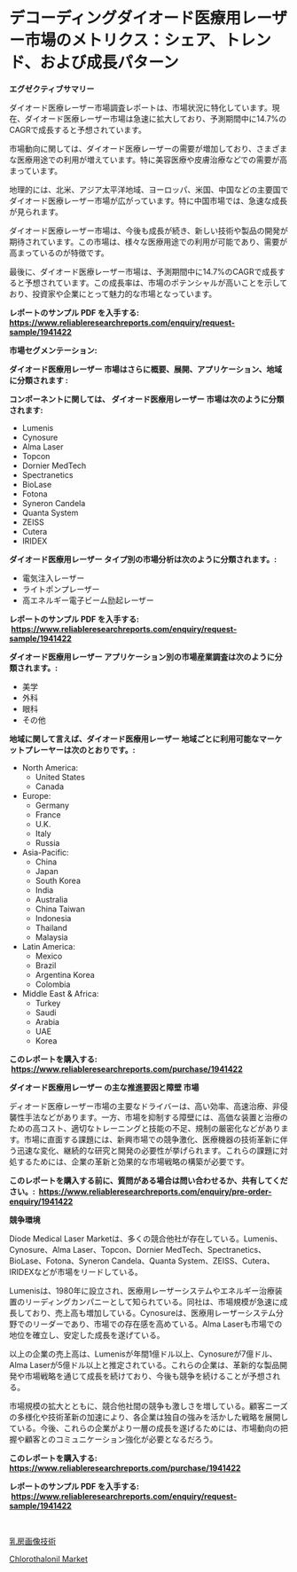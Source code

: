 <p><h1>デコーディングダイオード医療用レーザー市場のメトリクス：シェア、トレンド、および成長パターン</h1></p><p><strong>エグゼクティブサマリー</strong></p>
<p><p>ダイオード医療レーザー市場調査レポートは、市場状況に特化しています。現在、ダイオード医療レーザー市場は急速に拡大しており、予測期間中に14.7%のCAGRで成長すると予想されています。</p><p>市場動向に関しては、ダイオード医療レーザーの需要が増加しており、さまざまな医療用途での利用が増えています。特に美容医療や皮膚治療などでの需要が高まっています。</p><p>地理的には、北米、アジア太平洋地域、ヨーロッパ、米国、中国などの主要国でダイオード医療レーザー市場が広がっています。特に中国市場では、急速な成長が見られます。</p><p>ダイオード医療レーザー市場は、今後も成長が続き、新しい技術や製品の開発が期待されています。この市場は、様々な医療用途での利用が可能であり、需要が高まっているのが特徴です。</p><p>最後に、ダイオード医療レーザー市場は、予測期間中に14.7%のCAGRで成長すると予想されています。この成長率は、市場のポテンシャルが高いことを示しており、投資家や企業にとって魅力的な市場となっています。</p></p>
<p><strong>レポートのサンプル PDF を入手する: <a href="https://www.reliableresearchreports.com/enquiry/request-sample/1941422">https://www.reliableresearchreports.com/enquiry/request-sample/1941422</a></strong></p>
<p><strong>市場セグメンテーション:</strong></p>
<p><strong> ダイオード医療用レーザー 市場はさらに概要、展開、アプリケーション、地域に分類されます :</strong></p>
<p><strong>コンポーネントに関しては、 ダイオード医療用レーザー 市場は次のように分類されます: &nbsp;</strong></p>
<p><ul><li>Lumenis</li><li>Cynosure</li><li>Alma Laser</li><li>Topcon</li><li>Dornier MedTech</li><li>Spectranetics</li><li>BioLase</li><li>Fotona</li><li>Syneron Candela</li><li>Quanta System</li><li>ZEISS</li><li>Cutera</li><li>IRIDEX</li></ul></p>
<p><strong> ダイオード医療用レーザー タイプ別の市場分析は次のように分類されます。:</strong></p>
<p><ul><li>電気注入レーザー</li><li>ライトポンプレーザー</li><li>高エネルギー電子ビーム励起レーザー</li></ul></p>
<p><strong>レポートのサンプル PDF を入手する: &nbsp;<a href="https://www.reliableresearchreports.com/enquiry/request-sample/1941422">https://www.reliableresearchreports.com/enquiry/request-sample/1941422</a></strong></p>
<p><strong> ダイオード医療用レーザー アプリケーション別の市場産業調査は次のように分類されます。:</strong></p>
<p><ul><li>美学</li><li>外科</li><li>眼科</li><li>その他</li></ul></p>
<p><strong>地域に関して言えば、ダイオード医療用レーザー 地域ごとに利用可能なマーケットプレーヤーは次のとおりです。:</strong></p>
<p><ul>
    <li>
        North America:
        <ul>
            <li>United States</li>
            <li>Canada</li>
        </ul>
    </li>
    <li>
        Europe:
        <ul>
            <li>Germany</li>
            <li>France</li>
            <li>U.K.</li>
            <li>Italy</li>
            <li>Russia</li>
        </ul>
    </li>
    <li>
        Asia-Pacific:
        <ul>
            <li>China</li>
            <li>Japan</li>
            <li>South Korea</li>
            <li>India</li>
            <li>Australia</li>
            <li>China Taiwan</li>
            <li>Indonesia</li>
            <li>Thailand</li>
            <li>Malaysia</li>
        </ul>
    </li>
    <li>
        Latin America:
        <ul>
            <li>Mexico</li>
            <li>Brazil</li>
            <li>Argentina Korea</li>
            <li>Colombia</li>
        </ul>
    </li>
    <li>
        Middle East & Africa:
        <ul>
            <li>Turkey</li>
            <li>Saudi</li>
            <li>Arabia</li>
            <li>UAE</li>
            <li>Korea</li>
        </ul>
    </li>
    </ul></p>
<p><strong>このレポートを購入する: &nbsp;<a href="https://www.reliableresearchreports.com/purchase/1941422">https://www.reliableresearchreports.com/purchase/1941422</a></strong></p>
<p><strong>ダイオード医療用レーザー の主な推進要因と障壁 市場</strong></p>
<p><p>ディオード医療レーザー市場の主要なドライバーは、高い効率、高速治療、非侵襲性手法などがあります。一方、市場を抑制する障壁には、高価な装置と治療のための高コスト、適切なトレーニングと技能の不足、規制の厳密化などがあります。市場に直面する課題には、新興市場での競争激化、医療機器の技術革新に伴う迅速な変化、継続的な研究と開発の必要性が挙げられます。これらの課題に対処するためには、企業の革新と効果的な市場戦略の構築が必要です。</p></p>
<p><strong>このレポートを購入する前に、質問がある場合は問い合わせるか、共有してください。:&nbsp; <a href="https://www.reliableresearchreports.com/enquiry/pre-order-enquiry/1941422">https://www.reliableresearchreports.com/enquiry/pre-order-enquiry/1941422</a></strong></p>
<p><strong>競争環境</strong></p>
<p><p>Diode Medical Laser Marketは、多くの競合他社が存在している。Lumenis、Cynosure、Alma Laser、Topcon、Dornier MedTech、Spectranetics、BioLase、Fotona、Syneron Candela、Quanta System、ZEISS、Cutera、IRIDEXなどが市場をリードしている。</p><p>Lumenisは、1980年に設立され、医療用レーザーシステムやエネルギー治療装置のリーディングカンパニーとして知られている。同社は、市場規模が急速に成長しており、売上高も増加している。Cynosureは、医療用レーザーシステム分野でのリーダーであり、市場での存在感を高めている。Alma Laserも市場での地位を確立し、安定した成長を遂げている。</p><p>以上の企業の売上高は、Lumenisが年間1億ドル以上、Cynosureが7億ドル、Alma Laserが5億ドル以上と推定されている。これらの企業は、革新的な製品開発や市場戦略を通じて成長を続けており、今後も競争を続けることが予想される。</p><p>市場規模の拡大とともに、競合他社間の競争も激しさを増している。顧客ニーズの多様化や技術革新の加速により、各企業は独自の強みを活かした戦略を展開している。今後、これらの企業がより一層の成長を遂げるためには、市場動向の把握や顧客とのコミュニケーション強化が必要となるだろう。</p></p>
<p><strong>このレポートを購入する: &nbsp; <a href="https://www.reliableresearchreports.com/purchase/1941422">https://www.reliableresearchreports.com/purchase/1941422</a></strong></p>
<p><strong>レポートのサンプル PDF を入手する: &nbsp;<a href="https://www.reliableresearchreports.com/enquiry/request-sample/1941422">https://www.reliableresearchreports.com/enquiry/request-sample/1941422</a></strong><strong></strong></p>
<p>&nbsp;</p>
<p><p><a href="https://github.com/JacksonWiza1924/Market-Research-Report-List-1/blob/main/83416337813.md">乳房画像技術</a></p><p><a href="https://forested-sushi-9b0.notion.site/Chlorothalonil-Market-Share-Market-New-Trends-Analysis-Report-By-Type-By-Application-By-End-use--6f1c9faab1a44819ae5e974c5f1e6450">Chlorothalonil Market</a></p></p>